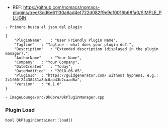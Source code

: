 - REF: https://github.com/nomacs/nomacs-plugins/tree/3cd6e61130a6ad4ef722d082f9e9cf0016b68fa0/SIMPLE_PLUGIN


~~~
- Primero busca el json del plugin
~~~

~~~
{
    "PluginName" 	: "User Friendly Plugin Name",
	"Tagline" 	: "Tagline - what does your plugin do?.",
	"Description"	: "Extended description (displayed in the plugin manager).",
	"AuthorName" 	: "Your Name",
	"Company"	: "Your Company",
	"DateCreated" 	: "Today",
	"DateModified"	: "2018-06-05",
	"PluginId"	: "https://guidgenerator.com/ without hyphens, e.g.: 2c1f60f24438431a8dc0ab43b2caad6a",
	"Version"	: "0.1.0"
}
~~~

~~~
- ImageLounge/src/DkCore/DkPluginManager.cpp
~~~

### Plugin Load
~~~
bool DkPluginContainer::load()
~~~

